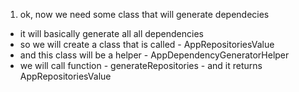 1. ok, now we need some class that will generate dependecies 
- it will basically generate all all dependencies
- so we will create a class that is called - AppRepositoriesValue
- and this class will be a helper - AppDependencyGeneratorHelper
- we will call function - generateRepositories - and it returns AppRepositoriesValue